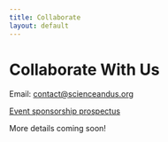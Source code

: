 ```yaml
---
title: Collaborate
layout: default
---
```


# Collaborate With Us

Email: [contact@scienceandus.org](mailto:contact@scienceandus.org)

[Event sponsorship prospectus](https://drive.google.com/open?id=1cSNhqTEit8_FFkUTdNIVeStcHtOzfsRJhQ8w7qp28gA)

More details coming soon!